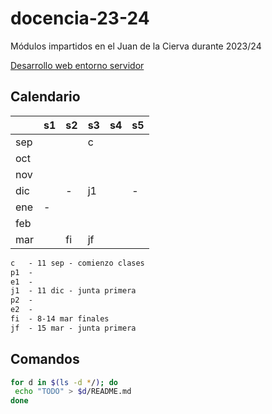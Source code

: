 # docencia-23-24

Módulos impartidos en el Juan de la Cierva durante 2023/24

[Desarrollo web entorno servidor](dwes/README.md)



## Calendario

|     	| s1 	| s2 	| s3 	| s4 	| s5 	|
|-----	|----	|----	|----	|----	|----	|
| sep 	|    	|    	| c  	|    	|    	|
| oct 	|    	|    	|    	|    	|    	|
| nov 	|    	|    	|    	|    	|    	|
| dic 	|    	|   - 	| j1  	|    	|   - 	|
| ene 	|   - 	|    	|    	|    	|    	|
| feb 	|    	|    	|    	|    	|    	|
| mar 	|    	| fi  	| jf 	|    	|    	|

```txt
c   - 11 sep - comienzo clases
p1  - 
e1  - 
j1  - 11 dic - junta primera
p2  - 
e2  - 
fi  - 8-14 mar finales
jf  - 15 mar - junta primera
```

## Comandos

```bash
for d in $(ls -d */); do
 echo "TODO" > $d/README.md
done
```